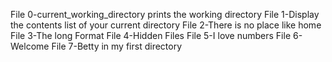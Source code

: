 File 0-current_working_directory prints the working directory
File 1-Display the contents list of your current directory
File 2-There is no place like home
File 3-The long Format
File 4-Hidden Files
File 5-I love numbers
File 6-Welcome
File 7-Betty in my first directory
